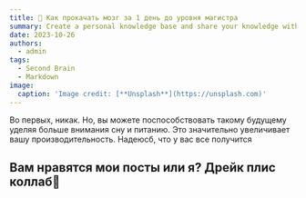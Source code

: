 ```yaml
---
title: 🧠 Как прокачать мозг за 1 день до уровня магистра
summary: Create a personal knowledge base and share your knowledge with your peers.
date: 2023-10-26
authors:
  - admin
tags:
  - Second Brain
  - Markdown
image:
  caption: 'Image credit: [**Unsplash**](https://unsplash.com)'
---
```


Во первых, никак. Но, вы можете поспособствовать такому будущему уделяя больше внимания сну и питанию. Это значительно увеличивает вашу производительность. Надеюсб, что у вас все получится


## Вам нравятся мои посты или я? Дрейк плис коллаб🙌
